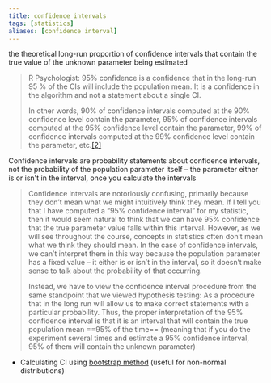 ```yaml
---
title: confidence intervals
tags: [statistics]
aliases: [confidence interval]
---
```


the theoretical long-run proportion of confidence intervals that contain the true value of the unknown parameter being estimated 

> R Psychologist: 95% confidence is a confidence that in the long-run 95 % of the CIs will include the population mean. It is a confidence in the algorithm and not a statement about a single CI.
> 
>In other words, 90% of confidence intervals computed at the 90% confidence level contain the parameter, 95% of confidence intervals computed at the 95% confidence level contain the parameter, 99% of confidence intervals computed at the 99% confidence level contain the parameter, etc.[\[2\]](https://en.wikipedia.org/wiki/Confidence_interval#cite_note-:3-2)

Confidence intervals are probability statements about confidence intervals, not the probability of the population parameter itself – the parameter either is or isn't in the interval, once you calculate the intervals

> Confidence intervals are notoriously confusing, primarily because they don’t mean what we might intuitively think they mean. If I tell you that I have computed a “95% confidence interval” for my statistic, then it would seem natural to think that we can have 95% confidence that the true parameter value falls within this interval. However, as we will see throughout the course, concepts in statistics often don’t mean what we think they should mean. In the case of confidence intervals, we can’t interpret them in this way because the population parameter has a fixed value – it either is or isn’t in the interval, so it doesn’t make sense to talk about the probability of that occurring. 
> 
> Instead, we have to view the confidence interval procedure from the same standpoint that we viewed hypothesis testing: As a procedure that in the long run will allow us to make correct statements with a particular probability. Thus, the proper interpretation of the 95% confidence interval is that it is an interval that will contain the true population mean ==95% of the time== (meaning that if you do the experiment several times and estimate a 95% confidence interval, 95% of them will contain the unknown parameter)
- Calculating CI using [bootstrap method](notes/statistics/bootstrap-method.md) (useful for non-normal distributions)